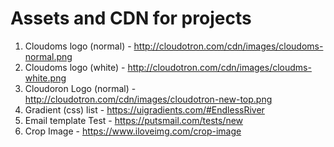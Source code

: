 # Assets and CDN for projects
1. Cloudoms logo (normal) - http://cloudotron.com/cdn/images/cloudoms-normal.png
2. Cloudoms logo (white) - http://cloudotron.com/cdn/images/cloudms-white.png
3. Cloudoron Logo (normal) - http://cloudotron.com/cdn/images/cloudotron-new-top.png
4. Gradient (css) list - https://uigradients.com/#EndlessRiver
5. Email template Test -  https://putsmail.com/tests/new
6. Crop Image - https://www.iloveimg.com/crop-image

